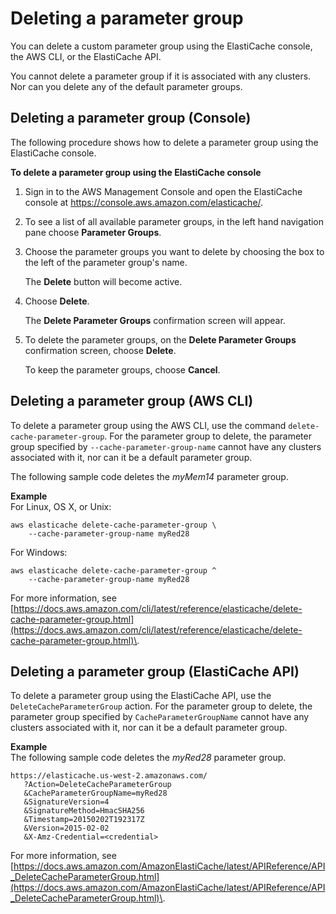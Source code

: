 # Deleting a parameter group<a name="ParameterGroups.Deleting"></a>

You can delete a custom parameter group using the ElastiCache console, the AWS CLI, or the ElastiCache API\.

You cannot delete a parameter group if it is associated with any clusters\. Nor can you delete any of the default parameter groups\.

## Deleting a parameter group \(Console\)<a name="ParameterGroups.Deleting.CON"></a>

The following procedure shows how to delete a parameter group using the ElastiCache console\.

**To delete a parameter group using the ElastiCache console**

1. Sign in to the AWS Management Console and open the ElastiCache console at [ https://console\.aws\.amazon\.com/elasticache/](https://console.aws.amazon.com/elasticache/)\.

1. To see a list of all available parameter groups, in the left hand navigation pane choose **Parameter Groups**\.

1. Choose the parameter groups you want to delete by choosing the box to the left of the parameter group's name\.

   The **Delete** button will become active\.

1. Choose **Delete**\.

   The **Delete Parameter Groups** confirmation screen will appear\.

1. To delete the parameter groups, on the **Delete Parameter Groups** confirmation screen, choose **Delete**\.

   To keep the parameter groups, choose **Cancel**\.

## Deleting a parameter group \(AWS CLI\)<a name="ParameterGroups.Deleting.CLI"></a>

To delete a parameter group using the AWS CLI, use the command `delete-cache-parameter-group`\. For the parameter group to delete, the parameter group specified by `--cache-parameter-group-name` cannot have any clusters associated with it, nor can it be a default parameter group\.

The following sample code deletes the *myMem14* parameter group\.

**Example**  
For Linux, OS X, or Unix:  

```
aws elasticache delete-cache-parameter-group \
    --cache-parameter-group-name myRed28
```
For Windows:  

```
aws elasticache delete-cache-parameter-group ^
    --cache-parameter-group-name myRed28
```

For more information, see [https://docs.aws.amazon.com/cli/latest/reference/elasticache/delete-cache-parameter-group.html](https://docs.aws.amazon.com/cli/latest/reference/elasticache/delete-cache-parameter-group.html)\.

## Deleting a parameter group \(ElastiCache API\)<a name="ParameterGroups.Deleting.API"></a>

To delete a parameter group using the ElastiCache API, use the `DeleteCacheParameterGroup` action\. For the parameter group to delete, the parameter group specified by `CacheParameterGroupName` cannot have any clusters associated with it, nor can it be a default parameter group\.

**Example**  
The following sample code deletes the *myRed28* parameter group\.  

```
https://elasticache.us-west-2.amazonaws.com/
   ?Action=DeleteCacheParameterGroup
   &CacheParameterGroupName=myRed28
   &SignatureVersion=4
   &SignatureMethod=HmacSHA256
   &Timestamp=20150202T192317Z
   &Version=2015-02-02
   &X-Amz-Credential=<credential>
```

For more information, see [https://docs.aws.amazon.com/AmazonElastiCache/latest/APIReference/API_DeleteCacheParameterGroup.html](https://docs.aws.amazon.com/AmazonElastiCache/latest/APIReference/API_DeleteCacheParameterGroup.html)\.